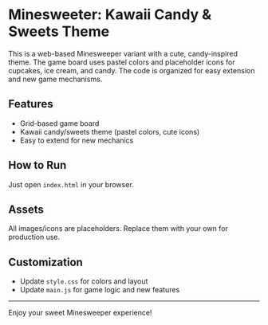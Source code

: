 # Minesweeter: Kawaii Candy & Sweets Theme

This is a web-based Minesweeper variant with a cute, candy-inspired theme. The game board uses pastel colors and placeholder icons for cupcakes, ice cream, and candy. The code is organized for easy extension and new game mechanisms.

## Features
- Grid-based game board
- Kawaii candy/sweets theme (pastel colors, cute icons)
- Easy to extend for new mechanics

## How to Run
Just open `index.html` in your browser.

## Assets
All images/icons are placeholders. Replace them with your own for production use.

## Customization
- Update `style.css` for colors and layout
- Update `main.js` for game logic and new features

---

Enjoy your sweet Minesweeper experience!
